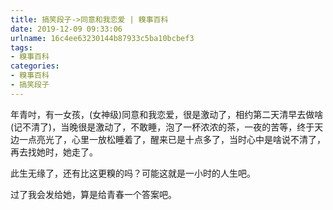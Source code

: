 ```yaml
---
title: 搞笑段子->同意和我恋爱 | 糗事百科
date: 2019-12-09 09:33:06
urlname: 16c4ee63230144b87933c5ba10bcbef3
tags: 
- 糗事百科
categories:
- 糗事百科
- 搞笑段子
---
```

年青吋，有一女孩，(女神级)同意和我恋爱，很是激动了，相约第二天清早去做啥(记不清了)，当晚很是激动了，不敢睡，泡了一杯浓浓的茶，一夜的苦等，终于天边一点亮光了，心里一放松睡着了，醒来已是十点多了，当时心中是啥说不清了，再去找她时，她走了。

此生无缘了，还有比这更糗的吗？可能这就是一小时的人生吧。

过了我会发给她，算是给青春一个答案吧。


